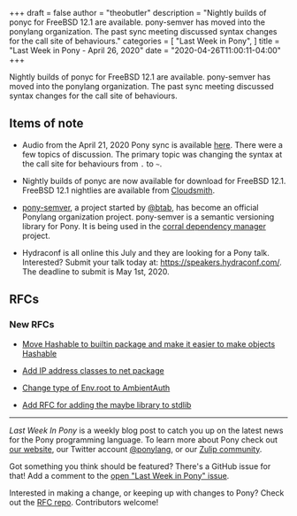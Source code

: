 +++
draft = false
author = "theobutler"
description = "Nightly builds of ponyc for FreeBSD 12.1 are available. pony-semver has moved into the ponylang organization. The past sync meeting discussed syntax changes for the call site of behaviours."
categories = [
    "Last Week in Pony",
]
title = "Last Week in Pony - April 26, 2020"
date = "2020-04-26T11:00:11-04:00"
+++

Nightly builds of ponyc for FreeBSD 12.1 are available. pony-semver has moved into the ponylang organization. The past sync meeting discussed syntax changes for the call site of behaviours.

<!--more-->


## Items of note

- Audio from the April 21, 2020 Pony sync is available [here](https://sync-recordings.ponylang.io/r/2020_04_21.m4a). There were a few topics of discussion. The primary topic was changing the syntax at the call site for behaviours from `.` to `~`.

- Nightly builds of ponyc are now available for download for FreeBSD 12.1. FreeBSD 12.1 nightlies are available from [Cloudsmith](https://cloudsmith.io/~ponylang/repos/nightlies/packages/?q=name%3A%27%5Eponyc-x86-64-unknown-freebsd12.1.tar.gz%24%27).

- [pony-semver](https://github.com/ponylang/pony-semver), a project started by [@btab](https://github.com/btab/), has become an official Ponylang organization project. pony-semver is a semantic versioning library for Pony. It is being used in the [corral dependency manager](https://github.com/ponylang/corral) project.

- Hydraconf is all online this July and they are looking for a Pony talk. Interested? Submit your talk today at: https://speakers.hydraconf.com/. The deadline to submit is May 1st, 2020.


## RFCs

### New RFCs

- [Move Hashable to builtin package and make it easier to make objects Hashable](https://github.com/ponylang/rfcs/pull/157)

- [Add IP address classes to net package](https://github.com/ponylang/rfcs/pull/158)

- [Change type of Env.root to AmbientAuth](https://github.com/ponylang/rfcs/pull/159)

- [Add RFC for adding the maybe library to stdlib](https://github.com/ponylang/rfcs/pull/161)

___

_Last Week In Pony_ is a weekly blog post to catch you up on the latest news for the Pony programming language. To learn more about Pony check out [our website](https://ponylang.io), our Twitter account [@ponylang](https://twitter.com/ponylang), or our [Zulip community](https://ponylang.zulipchat.com).

Got something you think should be featured? There's a GitHub issue for that! Add a comment to the [open "Last Week in Pony" issue](https://github.com/ponylang/ponylang.github.io/issues?q=is%3Aissue+is%3Aopen+label%3Alast-week-in-pony).

Interested in making a change, or keeping up with changes to Pony? Check out the [RFC repo](https://github.com/ponylang/rfcs). Contributors welcome!
